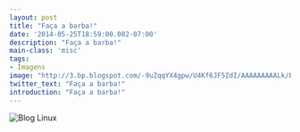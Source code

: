 ```yaml
---
layout: post
title: "Faça a barba!"
date: '2014-05-25T18:59:00.002-07:00'
description: "Faça a barba!"
main-class: 'misc'
tags:
- Imagens
image: "http://3.bp.blogspot.com/-9uZqqYX4gpw/U4Kf6JF5ZdI/AAAAAAAAALk/PZnc3STjTKw/s72-c/o.jpg"
twitter_text: "Faça a barba!"
introduction: "Faça a barba!"
---
```

![Blog Linux](http://3.bp.blogspot.com/-9uZqqYX4gpw/U4Kf6JF5ZdI/AAAAAAAAALk/PZnc3STjTKw/s1600/o.jpg "Blog Linux")
